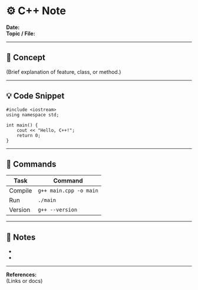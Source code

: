 # ⚙️ C++ Note

**Date:**  
**Topic / File:**  

---

## 🧠 Concept
(Brief explanation of feature, class, or method.)

---

## 💡 Code Snippet
    #include <iostream>
    using namespace std;

    int main() {
        cout << "Hello, C++!";
        return 0;
    }

---

## 🔧 Commands
| Task | Command |
|------|----------|
| Compile | `g++ main.cpp -o main` |
| Run | `./main` |
| Version | `g++ --version` |

---

## 🧩 Notes
-  
-  

---
**References:**  
(Links or docs)
